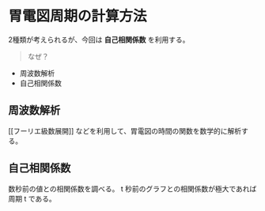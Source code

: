 # 胃電図周期の計算方法

2種類が考えられるが、今回は **自己相関係数** を利用する。

> なぜ？

- 周波数解析
- 自己相関係数

## 周波数解析
[[フーリエ級数展開]] などを利用して、胃電図の時間の関数を数学的に解析する。

## 自己相関係数
数秒前の値との相関係数を調べる。 t 秒前のグラフとの相関係数が極大であれば周期 t である。

